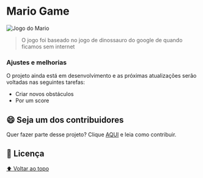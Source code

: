 # Mario Game

<img src="https://encrypted-tbn0.gstatic.com/images?q=tbn:ANd9GcTdwIQu3QivsQRAPTQSUq94U93VXGzwqZUD5w&usqp=CAU" alt="Jogo do Mario">

> O jogo foi baseado no jogo de dinossauro do google de quando ficamos sem internet

### Ajustes e melhorias

O projeto ainda está em desenvolvimento e as próximas atualizações serão voltadas nas seguintes tarefas:

- Criar novos obstáculos
- Por um score

## 😄 Seja um dos contribuidores<br>

Quer fazer parte desse projeto? Clique [AQUI](CONTRIBUTING.md) e leia como contribuir.

## 📝 Licença


[⬆ Voltar ao topo](#Mario-Game)<br>
